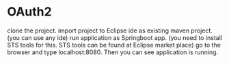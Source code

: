 # OAuth2

clone the project.
import project to Eclipse ide as existing maven project. (you can use any ide)
run application as Springboot app. (you need to install STS tools for this. STS tools can be found at Eclipse market place)
go to the browser and type localhost:8080.
Then you can see application is running.
